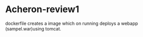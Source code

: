# Acheron-review1

dockerfile creates a image which on running deploys a webapp (sampel.war)using tomcat.
